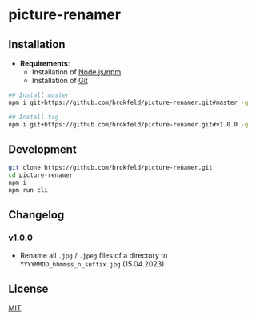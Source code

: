 # picture-renamer

## Installation

* **Requirements**:
  * Installation of [Node.js/npm](https://nodejs.org/)
  * Installation of [Git](https://git-scm.com/)

```bash
## Install master
npm i git+https://github.com/brokfeld/picture-renamer.git#master -g

## Install tag
npm i git+https://github.com/brokfeld/picture-renamer.git#v1.0.0 -g
```

## Development

```bash
git clone https://github.com/brokfeld/picture-renamer.git
cd picture-renamer
npm i
npm run cli
```

## Changelog

### v1.0.0

* Rename all `.jpg` / `.jpeg` files of a directory to `YYYYMMDD_hhmmss_n_suffix.jpg` (15.04.2023)

## License

[MIT](LICENSE)

